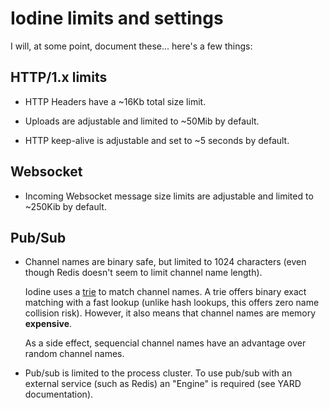 # Iodine limits and settings

I will, at some point, document these... here's a few things:

## HTTP/1.x limits

* HTTP Headers have a ~16Kb total size limit.

* Uploads are adjustable and limited to ~50Mib by default.

* HTTP keep-alive is adjustable and set to ~5 seconds by default.

## Websocket

* Incoming Websocket message size limits are adjustable and limited to ~250Kib by default.

## Pub/Sub

* Channel names are binary safe, but limited to 1024 characters (even though Redis doesn't seem to limit channel name length).

    Iodine uses a [trie](https://en.wikipedia.org/wiki/Trie) to match channel names. A trie offers binary exact matching with a fast lookup (unlike hash lookups, this offers zero name collision risk). However, it also means that channel names are memory **expensive**.

    As a side effect, sequencial channel names have an advantage over random channel names.

* Pub/sub is limited to the process cluster. To use pub/sub with an external service (such as Redis) an "Engine" is required (see YARD documentation).
